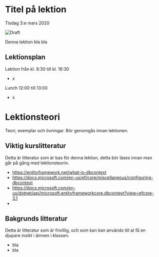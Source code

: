 # Titel på lektion

Tisdag 3:e mars 2020

![Draft](/dataatkomst/assets/images/draft.png)

Denna lektion bla bla

## Lektionsplan
Lektion från kl. 8:30 till kl. 16:30

* x

Lunch 12:00 till 13:00

* x

# Lektionsteori

Teori, exemplar och övningar. Bör genomgås innan lektionen.

## Viktig kurslitteratur
Detta är litteratur som är bas för denna lektion, detta bör läses innan man går på gång med lektionsteorin.

* https://entityframework.net/what-is-dbcontext
* https://docs.microsoft.com/en-us/ef/core/miscellaneous/configuring-dbcontext
* https://docs.microsoft.com/en-us/dotnet/api/microsoft.entityframeworkcore.dbcontext?view=efcore-3.1
* 

## Bakgrunds litteratur
Detta är litteratur som är frivillig, och som kan kan används till at få en djupare insikt i ämnen i klassen.

* bla 
* bla
